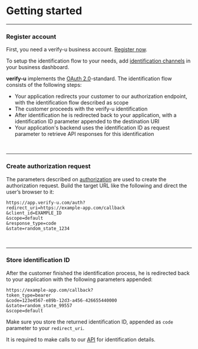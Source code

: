 # Getting started

---

### Register account <a name="register-account"></a>

First, you need a verify-u business account. [Register now](https://app.verify-u.com/auth/register).

To setup the identification flow to your needs, add [identification channels](channels) in your business dashboard.

**verify-u** implements the [OAuth 2.0](https://oauth.net/2/)-standard. The identification flow consists of the following steps:

- Your application redirects your customer to our authorization endpoint, with the identification flow described as scope
- The customer proceeds with the verify-u identification
- After identification he is redirected back to your application, with a identification ID parameter appended to the destination URI
- Your application's backend uses the identification ID as request parameter to retrieve API responses for this identification

<br >

---

### Create authorization request <a name="create-authorization-request"></a>

The parameters described on [authorization](authorization) are used to create the authorization request.
Build the target URL like the following and direct the user’s browser to it:

```
https://app.verify-u.com/auth?
redirect_uri=https://example-app.com/callback
&client_id=EXAMPLE_ID
&scope=default
&response_type=code
&state=random_state_1234
```

<br >

---

### Store identification ID <a name="store-identification-id"></a>

After the customer finished the identification process, he is redirected back to your application with the following parameters appended:

```
https://example-app.com/callback?
token_type=bearer
&code=123e4567-e89b-12d3-a456-426655440000
&state=random_state_99557
&scope=default
```

Make sure you store the returned identification ID, appended as `code` parameter to your `redirect_uri`.

It is required to make calls to our [API](authentication) for identification details.
